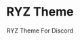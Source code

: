 <div align="center" dir="auto">
<h1 align="center">RYZ Theme</h1>
<p align="center">RYZ Theme For Discord</p>
<a align="center" href="https://discord.gg/USQEzyJJch"</a>
</div>
